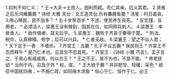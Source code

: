 1.曰利不如仁义：
    * 王->大夫->士庶人。因利而弑。先仁其亲，后义其君。
2.贤者之后乐鸿雁麋鹿
    * 诗经 大雅 灵台：文王造灵台,乐有麋鹿鱼鳖
    * 汤誓：时日曷丧。
3.用心移民，民不加多？
    * 五十步笑百步
    * 不违，使民养生丧死。
    * 反饥馑、反用老。
    * 必须活人，梁惠王没有做到，因其在位，如同用兵刺人。
4.梁惠王：率兽食人。
    * 始作俑者，其无后乎。
5.梁惠王：魏败于齐丧于秦辱于楚。
    * 刑法、税负、认真稼穑、修学；后可以兴兵。
    * 仁者无敌。
6.梁襄王：望之不似人君；
    * 天下定于一善：不嗜杀。
7.齐宣王：五霸
    * 孔子不议五霸
    * 保民则王
    * 齐宣王不忍而释牛
    * 是乃仁术也。见其生不忍其死。
    * 齐宣王：《诗经 小雅 巧言》，孟子言之，于我心有戚戚焉，何以合王？
    * 王之不王，是不为也，不是不能。
        * 养老抚幼
        * 治刑于内，后及于外
        * 权，度。
    * 王大欲于霸
        * 并非肥甘、轻暖、采色
        * 欲莅中国抚四夷；<-不施仁政，如同缘木求鱼
    * 恒心于仁、恒作于仁。必王
